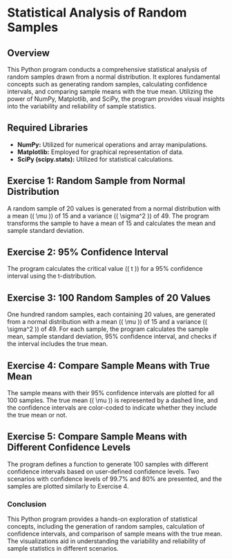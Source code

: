 # Statistical Analysis of Random Samples

## Overview

This Python program conducts a comprehensive statistical analysis of random samples drawn from a normal distribution. It explores fundamental concepts such as generating random samples, calculating confidence intervals, and comparing sample means with the true mean. Utilizing the power of NumPy, Matplotlib, and SciPy, the program provides visual insights into the variability and reliability of sample statistics.

## Required Libraries
- **NumPy:** Utilized for numerical operations and array manipulations.
- **Matplotlib:** Employed for graphical representation of data.
- **SciPy (scipy.stats):** Utilized for statistical calculations.

## Exercise 1: Random Sample from Normal Distribution

A random sample of 20 values is generated from a normal distribution with a mean (\( \mu \)) of 15 and a variance (\( \sigma^2 \)) of 49. The program transforms the sample to have a mean of 15 and calculates the mean and sample standard deviation.

## Exercise 2: 95% Confidence Interval

The program calculates the critical value (\( t \)) for a 95% confidence interval using the t-distribution.

## Exercise 3: 100 Random Samples of 20 Values

One hundred random samples, each containing 20 values, are generated from a normal distribution with a mean (\( \mu \)) of 15 and a variance (\( \sigma^2 \)) of 49. For each sample, the program calculates the sample mean, sample standard deviation, 95% confidence interval, and checks if the interval includes the true mean.

## Exercise 4: Compare Sample Means with True Mean

The sample means with their 95% confidence intervals are plotted for all 100 samples. The true mean (\( \mu \)) is represented by a dashed line, and the confidence intervals are color-coded to indicate whether they include the true mean or not.

## Exercise 5: Compare Sample Means with Different Confidence Levels

The program defines a function to generate 100 samples with different confidence intervals based on user-defined confidence levels. Two scenarios with confidence levels of 99.7% and 80% are presented, and the samples are plotted similarly to Exercise 4.

### Conclusion

This Python program provides a hands-on exploration of statistical concepts, including the generation of random samples, calculation of confidence intervals, and comparison of sample means with the true mean. The visualizations aid in understanding the variability and reliability of sample statistics in different scenarios.